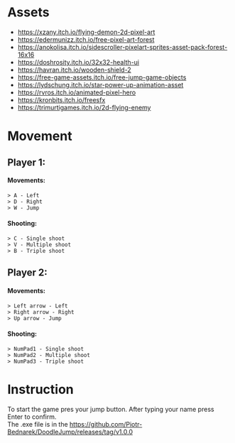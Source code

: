 # Assets

-   https://xzany.itch.io/flying-demon-2d-pixel-art
-   https://edermunizz.itch.io/free-pixel-art-forest
-   https://anokolisa.itch.io/sidescroller-pixelart-sprites-asset-pack-forest-16x16
-   https://doshrosity.itch.io/32x32-health-ui
-   https://havran.itch.io/wooden-shield-2
-   https://free-game-assets.itch.io/free-jump-game-objects
-   https://lydschung.itch.io/star-power-up-animation-asset
-   https://rvros.itch.io/animated-pixel-hero
-   https://kronbits.itch.io/freesfx
-   https://trimurtigames.itch.io/2d-flying-enemy

# Movement
 ## Player 1:
  #### Movements:
    > A - Left
    > D - Right
    > W - Jump
  #### Shooting:
    > C - Single shoot
    > V - Multiple shoot
    > B - Triple shoot
## Player 2:
  #### Movements:
    > Left arrow - Left
    > Right arrow - Right
    > Up arrow - Jump
  #### Shooting:
    > NumPad1 - Single shoot
    > NumPad2 - Multiple shoot
    > NumPad3 - Triple shoot
# Instruction
To start the game pres your jump button. After typing your name press Enter to confirm.\
The .exe file is in the https://github.com/Piotr-Bednarek/DoodleJump/releases/tag/v1.0.0
  
